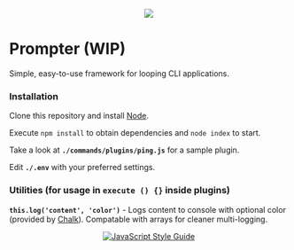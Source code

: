 <p align="center">
  <img src="https://i.imgur.com/mW6kpyK.png" />
</p>

# Prompter (WIP)

Simple, easy-to-use framework for looping CLI applications.

### Installation

Clone this repository and install [Node](https://nodejs.org/en/).

Execute `npm install` to obtain dependencies and `node index` to start.

Take a look at **`./commands/plugins/ping.js`** for a sample plugin.

Edit **`./.env`** with your preferred settings.

### Utilities (for usage in `execute () {}` inside plugins)

**`this.log('content', 'color')`** - Logs content to console with optional color (provided by [Chalk](https://www.npmjs.com/package/chalk)). Compatable with arrays for cleaner multi-logging.

<p align="center">
  <a href="https://github.com/standard/standard">
    <img alt="JavaScript Style Guide" src="https://cdn.rawgit.com/standard/standard/master/badge.svg" />
  </a>
</p>

